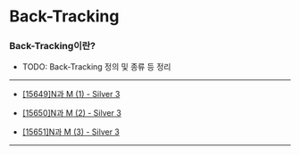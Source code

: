 # Back-Tracking

### Back-Tracking이란?

  - TODO: Back-Tracking 정의 및 종류 등 정리

---

  - [[15649]N과 M (1) - Silver 3](https://github.com/firemancha/Algorithm/tree/main/Baekjoon/BackTracking/%5B15649%5DN%EA%B3%BC%20M%20(1))
  
  - [[15650]N과 M (2) - Silver 3](https://github.com/firemancha/Algorithm/tree/main/Baekjoon/BackTracking/%5B15650%5DN%EA%B3%BC%20M%20(2))

  - [[15651]N과 M (3) - Silver 3](https://github.com/firemancha/Algorithm/tree/main/Baekjoon/BackTracking/%5B15651%5DN%EA%B3%BC%20M%20(3))

---